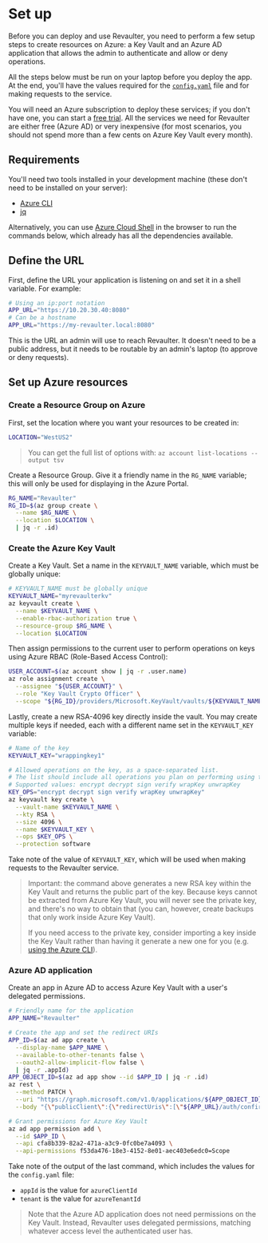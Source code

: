 # Set up

Before you can deploy and use Revaulter, you need to perform a few setup steps to create resources on Azure: a Key Vault and an Azure AD application that allows the admin to authenticate and allow or deny operations.

All the steps below must be run on your laptop before you deploy the app. At the end, you'll have the values required for the [`config.yaml`](02-install-and-configure-revaulter.md#configuration) file and for making requests to the service.

You will need an Azure subscription to deploy these services; if you don't have one, you can start a [free trial](https://azure.com/free). All the services we need for Revaulter are either free (Azure AD) or very inexpensive (for most scenarios, you should not spend more than a few cents on Azure Key Vault every month).

## Requirements

You'll need two tools installed in your development machine (these don't need to be installed on your server):

- [Azure CLI](https://docs.microsoft.com/en-us/cli/azure/install-azure-cli)
- [jq](https://stedolan.github.io/jq/download/)

Alternatively, you can use [Azure Cloud Shell](https://shell.azure.com) in the browser to run the commands below, which already has all the dependencies available.

## Define the URL

First, define the URL your application is listening on and set it in a shell variable. For example:

```sh
# Using an ip:port notation
APP_URL="https://10.20.30.40:8080"
# Can be a hostname
APP_URL="https://my-revaulter.local:8080"
```

This is the URL an admin will use to reach Revaulter. It doesn't need to be a public address, but it needs to be routable by an admin's laptop (to approve or deny requests).

## Set up Azure resources

### Create a Resource Group on Azure

First, set the location where you want your resources to be created in:

```sh
LOCATION="WestUS2"
```

> You can get the full list of options with: `az account list-locations --output tsv`

Create a Resource Group. Give it a friendly name in the `RG_NAME` variable; this will only be used for displaying in the Azure Portal.

```sh
RG_NAME="Revaulter"
RG_ID=$(az group create \
  --name $RG_NAME \
  --location $LOCATION \
  | jq -r .id)
```

### Create the Azure Key Vault

Create a Key Vault. Set a name in the `KEYVAULT_NAME` variable, which must be globally unique:

```sh
# KEYVAULT_NAME must be globally unique
KEYVAULT_NAME="myrevaulterkv"
az keyvault create \
  --name $KEYVAULT_NAME \
  --enable-rbac-authorization true \
  --resource-group $RG_NAME \
  --location $LOCATION
```

Then assign permissions to the current user to perform operations on keys using Azure RBAC (Role-Based Access Control):

```sh
USER_ACCOUNT=$(az account show | jq -r .user.name)
az role assignment create \
  --assignee "${USER_ACCOUNT}" \
  --role "Key Vault Crypto Officer" \
  --scope "${RG_ID}/providers/Microsoft.KeyVault/vaults/${KEYVAULT_NAME}"
```

Lastly, create a new RSA-4096 key directly inside the vault. You may create multiple keys if needed, each with a different name set in the `KEYVAULT_KEY` variable:

```sh
# Name of the key
KEYVAULT_KEY="wrappingkey1"

# Allowed operations on the key, as a space-separated list.
# The list should include all operations you plan on performing using this key.
# Supported values: encrypt decrypt sign verify wrapKey unwrapKey
KEY_OPS="encrypt decrypt sign verify wrapKey unwrapKey"
az keyvault key create \
  --vault-name $KEYVAULT_NAME \
  --kty RSA \
  --size 4096 \
  --name $KEYVAULT_KEY \
  --ops $KEY_OPS \
  --protection software
```

Take note of the value of `KEYVAULT_KEY`, which will be used when making requests to the Revaulter service.

> Important: the command above generates a new RSA key within the Key Vault and returns the public part of the key.
> Because keys cannot be extracted from Azure Key Vault, you will never see the private key, and there's no way to obtain that (you can, however, create backups that only work inside Azure Key Vault).
>
> If you need access to the private key, consider importing a key inside the Key Vault rather than having it generate a new one for you (e.g. [using the Azure CLI](https://docs.microsoft.com/en-us/cli/azure/keyvault/key?view=azure-cli-latest#az-keyvault-key-import)).

### Azure AD application

Create an app in Azure AD to access Azure Key Vault with a user's delegated permissions.

```sh
# Friendly name for the application
APP_NAME="Revaulter"

# Create the app and set the redirect URIs
APP_ID=$(az ad app create \
  --display-name $APP_NAME \
  --available-to-other-tenants false \
  --oauth2-allow-implicit-flow false \
  | jq -r .appId)
APP_OBJECT_ID=$(az ad app show --id $APP_ID | jq -r .id)
az rest \
  --method PATCH \
  --uri "https://graph.microsoft.com/v1.0/applications/${APP_OBJECT_ID}" \
  --body "{\"publicClient\":{\"redirectUris\":[\"${APP_URL}/auth/confirm\"]}}"

# Grant permissions for Azure Key Vault
az ad app permission add \
  --id $APP_ID \
  --api cfa8b339-82a2-471a-a3c9-0fc0be7a4093 \
  --api-permissions f53da476-18e3-4152-8e01-aec403e6edc0=Scope
```

Take note of the output of the last command, which includes the values for the `config.yaml` file:

- `appId` is the value for `azureClientId`
- `tenant` is the value for `azureTenantId`

> Note that the Azure AD application does not need permissions on the Key Vault. Instead, Revaulter uses delegated permissions, matching whatever access level the authenticated user has.
